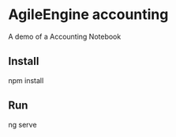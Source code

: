 # AgileEngine accounting

A demo of a Accounting Notebook

## Install

npm install

## Run

ng serve